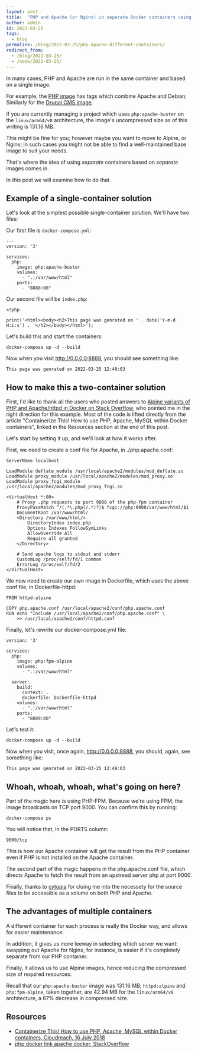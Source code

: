 ```yaml
---
layout: post
title:  "PHP and Apache (or Nginx) in separate Docker containers using Docker Compose"
author: admin
id: 2022-03-25
tags:
  - blog
permalink: /blog/2022-03-25/php-apache-different-containers/
redirect_from:
  - /blog/2022-03-25/
  - /node/2022-03-25/
---
```


In many cases, PHP and Apache are run in the same container and based on a single image.

For example, the [PHP image](https://hub.docker.com/_/php) has tags which combine Apache and Debian; Similarly for the [Drupal CMS image](https://hub.docker.com/_/drupal).

If you are currently managing a project which uses `php:apache-buster` on the `linux/arm64/v8` architecture, the image's uncompressed size as of this writing is 131.16 MB.

This might be fine for you; however maybe you want to move to Alpine, or Nginx; in such cases you might not be able to find a well-maintained base image to suit your needs.

That's where the idea of using _separate_ containers based on _separate_ images comes in.

In this post we will examine how to do that.

Example of a single-container solution
-----

Let's look at the simplest possible single-container solution. We'll have two files:

Our first file is `docker-compose.yml`:

    ---
    version: '3'

    services:
      php:
        image: php:apache-buster
        volumes:
          - ".:/var/www/html"
        ports:
          - "8888:80"

Our second file will be `index.php`:

    <?php

    print('<html><body><h2>This page was genrated on ' . date('Y-m-d H:i:s') . '</h2></body></html>');

Let's build this and start the containers:

    docker-compose up -d --build

Now when you visit http://0.0.0.0:8888, you should see something like:

    This page was genrated on 2022-03-25 12:40:03

How to make this a two-container solution
-----

First, I'd like to thank all the users who posted answers to [Alpine variants of PHP and Apache/httpd in Docker on Stack Overflow](https://stackoverflow.com/questions/41303775/alpine-variants-of-php-and-apache-httpd-in-docker/41306316#41306316), who pointed me in the right direction for this example. Most of the code is lifted directly from the article "Containerize This! How to use PHP, Apache, MySQL within Docker containers", linked in the Resources section at the end of this post.

Let's start by setting it up, and we'll look at how it works after.

First, we need to create a conf file for Apache, in ./php.apache.conf:

    ServerName localhost

    LoadModule deflate_module /usr/local/apache2/modules/mod_deflate.so
    LoadModule proxy_module /usr/local/apache2/modules/mod_proxy.so
    LoadModule proxy_fcgi_module /usr/local/apache2/modules/mod_proxy_fcgi.so

    <VirtualHost *:80>
        # Proxy .php requests to port 9000 of the php-fpm container
        ProxyPassMatch ^/(.*\.php(/.*)?)$ fcgi://php:9000/var/www/html/$1
        DocumentRoot /var/www/html/
        <Directory /var/www/html/>
            DirectoryIndex index.php
            Options Indexes FollowSymLinks
            AllowOverride All
            Require all granted
        </Directory>

        # Send apache logs to stdout and stderr
        CustomLog /proc/self/fd/1 common
        ErrorLog /proc/self/fd/2
    </VirtualHost>

We now need to create our own image in Dockerfile, which uses the above conf file, in Dockerfile-httpd:

    FROM httpd:alpine

    COPY php.apache.conf /usr/local/apache2/conf/php.apache.conf
    RUN echo "Include /usr/local/apache2/conf/php.apache.conf" \
        >> /usr/local/apache2/conf/httpd.conf

Finally, let's rewrite our docker-compose.yml file:

    version: '3'

    services:
      php:
        image: php:fpm-alpine
        volumes:
          - ".:/var/www/html"

      server:
        build:
          context: .
          dockerfile: Dockerfile-httpd
        volumes:
          - ".:/var/www/html"
        ports:
          - "8889:80"

Let's test it:

    docker-compose up -d --build

Now when you visit, once again, http://0.0.0.0:8888, you should, again, see something like:

    This page was genrated on 2022-03-25 12:49:03

Whoah, whoah, whoah, what's going on here?
-----

Part of the magic here is using PHP-FPM. Because we're using FPM, the image broadcasts on TCP port 9000. You can confirm this by running:

    docker-compose ps

You will notice that, in the PORTS column:

    9000/tcp

This is how our Apache container will get the result from the PHP container even if PHP is not installed on the Apache container.

The second part of the magic happens in the php.apache.conf file, which directs Apache to fetch the result from an upstread server php at port 9000.

Finally, thanks to [cytopia](https://stackoverflow.com/a/40449377/1207752) for cluing me into the necessety for the source files to be accessible as a volume on both PHP and Apache.

The advantages of multiple containers
-----

A different container for each process is really the Docker way, and allows for easier maintenance.

In addition, it gives us more leeway in selecting which server we want: swapping out Apache for Nginx, for instance, is easier if it's completely separate from our PHP container.

Finally, it allows us to use Alpine images, hence reducing the compressed size of required resources:

Recall that our `php:apache-buster` image was 131.16 MB; `httpd:alpine` and `php:fpm-alpine`, taken together, are 42.94 MB for the `linux/arm64/v8` architecture, a 67% decrease in compressed size.

Resources
-----

* [Containerize This! How to use PHP, Apache, MySQL within Docker containers, Cloudreach, 16 July 2018](https://www.cloudreach.com/en/technical-blog/containerize-this-how-to-use-php-apache-mysql-within-docker-containers/)
* [php docker link apache docker, StackOverflow](https://stackoverflow.com/questions/33230871/php-docker-link-apache-docker)
